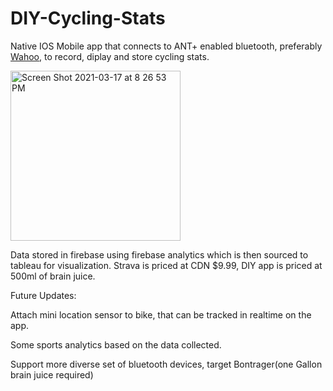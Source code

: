 # DIY-Cycling-Stats
Native IOS Mobile app that connects to ANT+ enabled bluetooth, preferably [Wahoo](https://www.wahoofitness.com/devices/bike-sensors), to record, diplay and store cycling stats.

<img width="272" alt="Screen Shot 2021-03-17 at 8 26 53 PM" src="https://user-images.githubusercontent.com/39427569/111555602-1f32d500-875f-11eb-8a3c-815d24458f79.png">

Data stored in firebase using firebase analytics which is then sourced to tableau for visualization. Strava is priced at CDN $9.99, DIY app is priced at 500ml of  brain juice.

Future Updates:

Attach mini location sensor to  bike, that can be tracked in realtime on the app.

Some sports analytics based on the data collected.

Support more diverse set of bluetooth devices, target Bontrager(one Gallon brain juice required)

